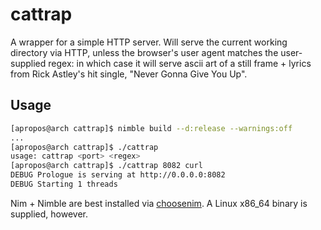# cattrap

A wrapper for a simple HTTP server. Will serve the current working directory via HTTP, unless the browser's user agent matches the user-supplied regex: in which case it will serve ascii art of a still frame + lyrics from Rick Astley's hit single, "Never Gonna Give You Up".

## Usage

```bash
[apropos@arch cattrap]$ nimble build --d:release --warnings:off
...
[apropos@arch cattrap]$ ./cattrap
usage: cattrap <port> <regex>
[apropos@arch cattrap]$ ./cattrap 8082 curl
DEBUG Prologue is serving at http://0.0.0.0:8082
DEBUG Starting 1 threads
```

Nim + Nimble are best installed via [choosenim](https://github.com/dom96/choosenim). A Linux x86_64 binary is supplied, however.
